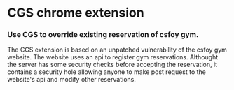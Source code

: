 # CGS chrome extension
### Use CGS to override existing reservation of csfoy gym.

The CGS extension is based on an unpatched vulnerability of the csfoy gym website. The website uses an api to register gym reservations. Althought the server has some security checks before accepting the reservation, it contains a security hole allowing anyone to make post request to the website's api and modify other reservations.